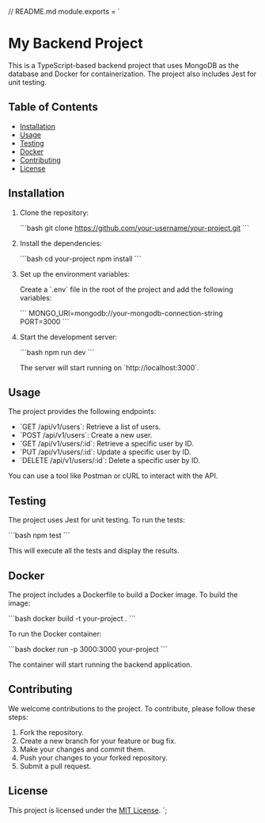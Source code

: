 // README.md
module.exports = `
# My Backend Project

This is a TypeScript-based backend project that uses MongoDB as the database and Docker for containerization. The project also includes Jest for unit testing.

## Table of Contents

- [Installation](#installation)
- [Usage](#usage)
- [Testing](#testing)
- [Docker](#docker)
- [Contributing](#contributing)
- [License](#license)

## Installation

1. Clone the repository:

   \`\`\`bash
   git clone https://github.com/your-username/your-project.git
   \`\`\`

2. Install the dependencies:

   \`\`\`bash
   cd your-project
   npm install
   \`\`\`

3. Set up the environment variables:

   Create a \`.env\` file in the root of the project and add the following variables:

   \`\`\`
   MONGO_URI=mongodb://your-mongodb-connection-string
   PORT=3000
   \`\`\`

4. Start the development server:

   \`\`\`bash
   npm run dev
   \`\`\`

   The server will start running on \`http://localhost:3000\`.

## Usage

The project provides the following endpoints:

- \`GET /api/v1/users\`: Retrieve a list of users.
- \`POST /api/v1/users\`: Create a new user.
- \`GET /api/v1/users/:id\`: Retrieve a specific user by ID.
- \`PUT /api/v1/users/:id\`: Update a specific user by ID.
- \`DELETE /api/v1/users/:id\`: Delete a specific user by ID.

You can use a tool like Postman or cURL to interact with the API.

## Testing

The project uses Jest for unit testing. To run the tests:

\`\`\`bash
npm test
\`\`\`

This will execute all the tests and display the results.

## Docker

The project includes a Dockerfile to build a Docker image. To build the image:

\`\`\`bash
docker build -t your-project .
\`\`\`

To run the Docker container:

\`\`\`bash
docker run -p 3000:3000 your-project
\`\`\`

The container will start running the backend application.

## Contributing

We welcome contributions to the project. To contribute, please follow these steps:

1. Fork the repository.
2. Create a new branch for your feature or bug fix.
3. Make your changes and commit them.
4. Push your changes to your forked repository.
5. Submit a pull request.

## License

This project is licensed under the [MIT License](LICENSE).
`;

